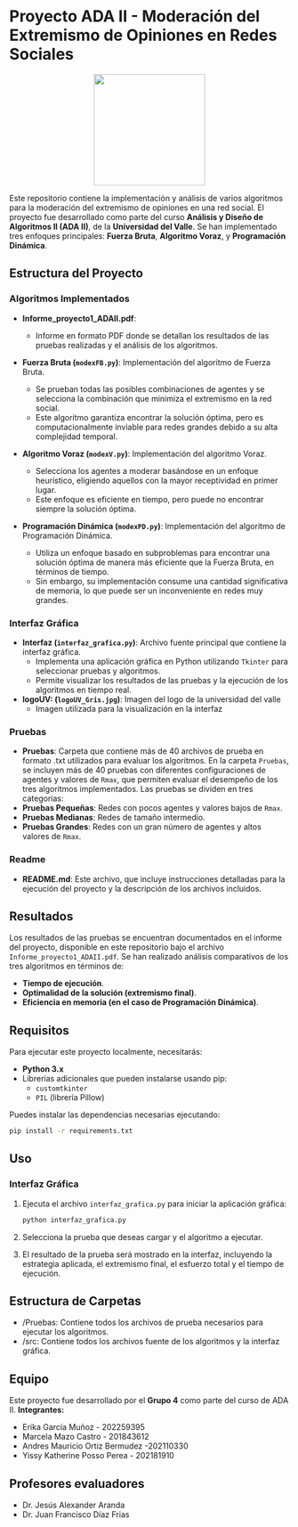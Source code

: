# Proyecto ADA II - Moderación del Extremismo de Opiniones en Redes Sociales

<p align='center'>
  <img width='200' heigth='225' src='https://user-images.githubusercontent.com/62605744/171186764-43f7aae0-81a9-4b6e-b4ce-af963564eafb.png'>
</p>



  Este repositorio contiene la implementación y análisis de varios algoritmos para la moderación del extremismo de opiniones en una red social. 
  El proyecto fue desarrollado como parte del curso **Análisis y Diseño de Algoritmos II (ADA II)**, de la **Universidad del Valle**. 
  Se han implementado tres enfoques principales: **Fuerza Bruta**, **Algoritmo Voraz**, y **Programación Dinámica**. 

## Estructura del Proyecto

### Algoritmos Implementados

- **Informe_proyecto1_ADAII.pdf**:
   - Informe en formato PDF donde se detallan los resultados de las pruebas realizadas y el análisis de los algoritmos.

- **Fuerza Bruta (`modexFB.py`)**: Implementación del algoritmo de Fuerza Bruta.
    - Se prueban todas las posibles combinaciones de agentes y se selecciona la combinación que minimiza el extremismo en la red social.
    - Este algoritmo garantiza encontrar la solución óptima, pero es computacionalmente inviable para redes grandes debido a su alta complejidad temporal.

- **Algoritmo Voraz (`modexV.py`)**: Implementación del algoritmo Voraz.
    - Selecciona los agentes a moderar basándose en un enfoque heurístico, eligiendo aquellos con la mayor receptividad en primer lugar.
    - Este enfoque es eficiente en tiempo, pero puede no encontrar siempre la solución óptima.

- **Programación Dinámica (`modexPD.py`)**: Implementación del algoritmo de Programación Dinámica.
    - Utiliza un enfoque basado en subproblemas para encontrar una solución óptima de manera más eficiente que la Fuerza Bruta, en términos de tiempo.
    - Sin embargo, su implementación consume una cantidad significativa de memoria, lo que puede ser un inconveniente en redes muy grandes.

### Interfaz Gráfica

- **Interfaz (`interfaz_grafica.py`)**: Archivo fuente principal que contiene la interfaz gráfica.
    - Implementa una aplicación gráfica en Python utilizando `Tkinter` para seleccionar pruebas y algoritmos.
    - Permite visualizar los resultados de las pruebas y la ejecución de los algoritmos en tiempo real.
- **logoUV: (`logoUV_Gris.jpg`)**: Imagen del logo de la universidad del valle
    - Imagen utilizada para la visualización en la interfaz

### Pruebas
- **Pruebas**: Carpeta que contiene más de 40 archivos de prueba en formato .txt utilizados para evaluar los algoritmos.
En la carpeta `Pruebas`, se incluyen más de 40 pruebas con diferentes configuraciones de agentes y valores de `Rmax`, que permiten evaluar el desempeño de los tres algoritmos implementados. Las pruebas se dividen en tres categorías:
- **Pruebas Pequeñas**: Redes con pocos agentes y valores bajos de `Rmax`.
- **Pruebas Medianas**: Redes de tamaño intermedio.
- **Pruebas Grandes**: Redes con un gran número de agentes y altos valores de `Rmax`.

### Readme
- **README.md**: Este archivo, que incluye instrucciones detalladas para la ejecución del proyecto y la descripción de los archivos incluidos.

## Resultados

Los resultados de las pruebas se encuentran documentados en el informe del proyecto, disponible en este repositorio bajo el archivo `Informe_proyecto1_ADAII.pdf`. Se han realizado análisis comparativos de los tres algoritmos en términos de:
- **Tiempo de ejecución**.
- **Optimalidad de la solución (extremismo final)**.
- **Eficiencia en memoria (en el caso de Programación Dinámica)**.

## Requisitos

Para ejecutar este proyecto localmente, necesitarás:
- **Python 3.x**
- Librerías adicionales que pueden instalarse usando pip:
    - `customtkinter`
    - `PIL` (librería Pillow)

Puedes instalar las dependencias necesarias ejecutando:
```bash
pip install -r requirements.txt
```

## Uso

### Interfaz Gráfica
1. Ejecuta el archivo `interfaz_grafica.py` para iniciar la aplicación gráfica:
   ```bash
   python interfaz_grafica.py
   ```

2. Selecciona la prueba que deseas cargar y el algoritmo a ejecutar.

3. El resultado de la prueba será mostrado en la interfaz, incluyendo la estrategia aplicada, el extremismo final, el esfuerzo total y el tiempo de ejecución.

## Estructura de Carpetas
- /Pruebas: Contiene todos los archivos de prueba necesarios para ejecutar los algoritmos.
- /src: Contiene todos los archivos fuente de los algoritmos y la interfaz gráfica.

## Equipo

Este proyecto fue desarrollado por el **Grupo 4** como parte del curso de ADA II.
**Integrantes:**
- Erika García Muñoz - 202259395
- Marcela Mazo Castro - 201843612
- Andres Mauricio Ortiz Bermudez -202110330
- Yissy Katherine Posso Perea - 202181910

## Profesores evaluadores

- Dr. Jesús Alexander Aranda
- Dr. Juan Francisco Díaz Frias

